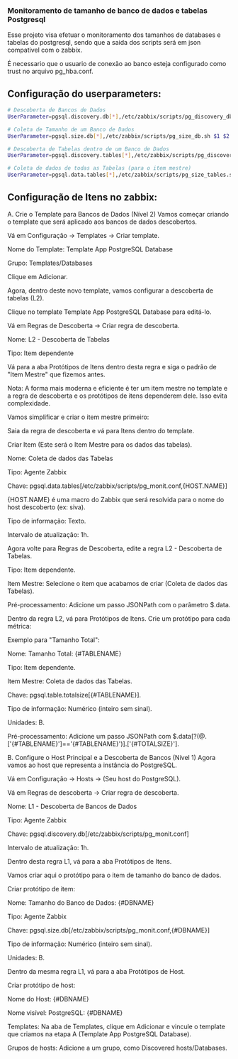 ### Monitoramento de tamanho de banco de dados e tabelas Postgresql

Esse projeto visa efetuar o monitoramento dos tamanhos de databases e tabelas do postgresql, sendo que a saida dos scripts será em json compativel com o zabbix.

É necessario que o usuario de conexão ao banco esteja configurado como trust no arquivo pg_hba.conf.



## Configuração do userparameters:

```bash
# Descoberta de Bancos de Dados
UserParameter=pgsql.discovery.db[*],/etc/zabbix/scripts/pg_discovery_db.sh $1

# Coleta de Tamanho de um Banco de Dados
UserParameter=pgsql.size.db[*],/etc/zabbix/scripts/pg_size_db.sh $1 $2

# Descoberta de Tabelas dentro de um Banco de Dados
UserParameter=pgsql.discovery.tables[*],/etc/zabbix/scripts/pg_discovery_tables.sh $1 $2

# Coleta de dados de todas as Tabelas (para o item mestre)
UserParameter=pgsql.data.tables[*],/etc/zabbix/scripts/pg_size_tables.sh $1 $2

```


## Configuração de Itens no zabbix:

A. Crie o Template para Bancos de Dados (Nível 2)
Vamos começar criando o template que será aplicado aos bancos de dados descobertos.

Vá em Configuração → Templates → Criar template.

Nome do Template: Template App PostgreSQL Database

Grupo: Templates/Databases

Clique em Adicionar.

Agora, dentro deste novo template, vamos configurar a descoberta de tabelas (L2).

Clique no template Template App PostgreSQL Database para editá-lo.

Vá em Regras de Descoberta → Criar regra de descoberta.

Nome: L2 - Descoberta de Tabelas

Tipo: Item dependente

Vá para a aba Protótipos de Itens dentro desta regra e siga o padrão de "Item Mestre" que fizemos antes.

Nota: A forma mais moderna e eficiente é ter um item mestre no template e a regra de descoberta e os protótipos de itens dependerem dele. Isso evita complexidade.

Vamos simplificar e criar o item mestre primeiro:

Saia da regra de descoberta e vá para Itens dentro do template.

Criar Item (Este será o Item Mestre para os dados das tabelas).

Nome: Coleta de dados das Tabelas

Tipo: Agente Zabbix

Chave: pgsql.data.tables[/etc/zabbix/scripts/pg_monit.conf,{HOST.NAME}]

{HOST.NAME} é uma macro do Zabbix que será resolvida para o nome do host descoberto (ex: siva).

Tipo de informação: Texto.

Intervalo de atualização: 1h.

Agora volte para Regras de Descoberta, edite a regra L2 - Descoberta de Tabelas.

Tipo: Item dependente.

Item Mestre: Selecione o item que acabamos de criar (Coleta de dados das Tabelas).

Pré-processamento: Adicione um passo JSONPath com o parâmetro $.data.

Dentro da regra L2, vá para Protótipos de Itens. Crie um protótipo para cada métrica:

Exemplo para "Tamanho Total":

Nome: Tamanho Total: {#TABLENAME}

Tipo: Item dependente.

Item Mestre: Coleta de dados das Tabelas.

Chave: pgsql.table.totalsize[{#TABLENAME}].

Tipo de informação: Numérico (inteiro sem sinal).

Unidades: B.

Pré-processamento: Adicione um passo JSONPath com $.data[?(@.['{#TABLENAME}']=='{#TABLENAME}')].['{#TOTALSIZE}'].

B. Configure o Host Principal e a Descoberta de Bancos (Nível 1)
Agora vamos ao host que representa a instância do PostgreSQL.

Vá em Configuração → Hosts → (Seu host do PostgreSQL).

Vá em Regras de descoberta → Criar regra de descoberta.

Nome: L1 - Descoberta de Bancos de Dados

Tipo: Agente Zabbix

Chave: pgsql.discovery.db[/etc/zabbix/scripts/pg_monit.conf]

Intervalo de atualização: 1h.

Dentro desta regra L1, vá para a aba Protótipos de Itens.

Vamos criar aqui o protótipo para o item de tamanho do banco de dados.

Criar protótipo de item:

Nome: Tamanho do Banco de Dados: {#DBNAME}

Tipo: Agente Zabbix

Chave: pgsql.size.db[/etc/zabbix/scripts/pg_monit.conf,{#DBNAME}]

Tipo de informação: Numérico (inteiro sem sinal).

Unidades: B.

Dentro da mesma regra L1, vá para a aba Protótipos de Host.

Criar protótipo de host:

Nome do Host: {#DBNAME}

Nome visível: PostgreSQL: {#DBNAME}

Templates: Na aba de Templates, clique em Adicionar e vincule o template que criamos na etapa A (Template App PostgreSQL Database).

Grupos de hosts: Adicione a um grupo, como Discovered hosts/Databases.

